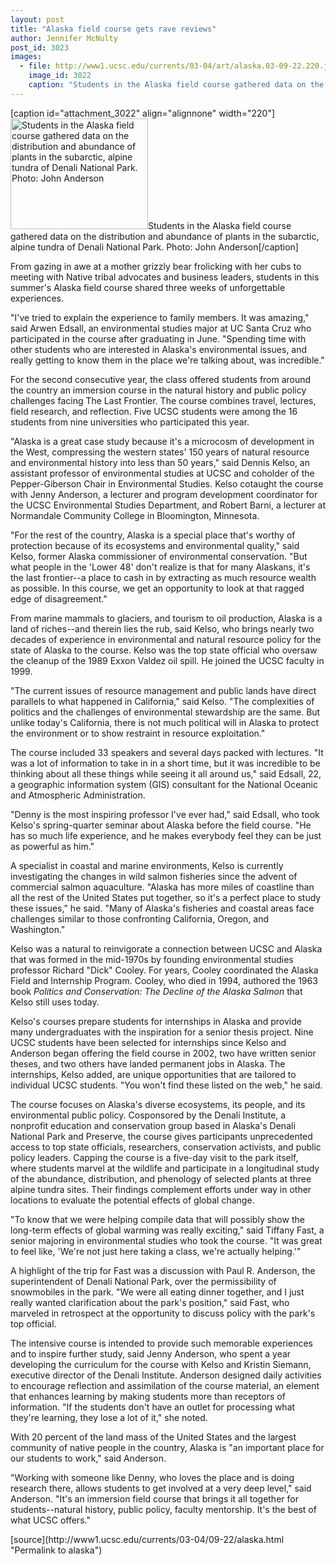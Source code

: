 ```yaml
---
layout: post
title: "Alaska field course gets rave reviews"
author: Jennifer McNulty
post_id: 3023
images:
  - file: http://www1.ucsc.edu/currents/03-04/art/alaska.03-09-22.220.jpg
    image_id: 3022
    caption: "Students in the Alaska field course gathered data on the distribution and abundance of plants in the subarctic, alpine tundra of Denali National Park. Photo: John Anderson"
---
```


[caption id="attachment_3022" align="alignnone" width="220"]<a href="http://localhost/mysite/wp-content/uploads/2003/09/alaska.03-09-22.220.jpg"><img class="size-full wp-image-3022" src="http://localhost/mysite/wp-content/uploads/2003/09/alaska.03-09-22.220.jpg" alt="Students in the Alaska field course gathered data on the distribution and abundance of plants in the subarctic, alpine tundra of Denali National Park. Photo: John Anderson" width="220" height="177" /></a>Students in the Alaska field course gathered data on the distribution and abundance of plants in the subarctic, alpine tundra of Denali National Park. Photo: John Anderson[/caption]
<p>
  From gazing in awe at a mother grizzly bear frolicking with her cubs to meeting with Native tribal advocates and business leaders, students in this summer's Alaska field course shared three weeks of unforgettable experiences.
</p>
<p>
  "I've tried to explain the experience to family members. It was amazing," said Arwen Edsall, an environmental studies major at UC Santa Cruz who participated in the course after graduating in June. "Spending time with other students who are interested in Alaska's environmental issues, and really getting to know them in the place we're talking about, was incredible."<br>
</p>
<p>
  For the second consecutive year, the class offered students from around the country an immersion course in the natural history and public policy challenges facing The Last Frontier. The course combines travel, lectures, field research, and reflection. Five UCSC students were among the 16 students from nine universities who participated this year.<br>
</p>
<p>
  "Alaska is a great case study because it's a microcosm of development in the West, compressing the western states' 150 years of natural resource and environmental history into less than 50 years," said Dennis Kelso, an assistant professor of environmental studies at UCSC and coholder of the Pepper-Giberson Chair in Environmental Studies. Kelso cotaught the course with Jenny Anderson, a lecturer and program development coordinator for the UCSC Environmental Studies Department, and Robert Barni, a lecturer at Normandale Community College in Bloomington, Minnesota.<br>
</p>
<p>
  "For the rest of the country, Alaska is a special place that's worthy of protection because of its ecosystems and environmental quality," said Kelso, former Alaska commissioner of environmental conservation. "But what people in the 'Lower 48' don't realize is that for many Alaskans, it's the last frontier--a place to cash in by extracting as much resource wealth as possible. In this course, we get an opportunity to look at that ragged edge of disagreement."<br>
</p>
<p>
  From marine mammals to glaciers, and tourism to oil production, Alaska is a land of riches--and therein lies the rub, said Kelso, who brings nearly two decades of experience in environmental and natural resource policy for the state of Alaska to the course. Kelso was the top state official who oversaw the cleanup of the 1989 Exxon Valdez oil spill. He joined the UCSC faculty in 1999.<br>
</p>
<p>
  "The current issues of resource management and public lands have direct parallels to what happened in California," said Kelso. "The complexities of politics and the challenges of environmental stewardship are the same. But unlike today's California, there is not much political will in Alaska to protect the environment or to show restraint in resource exploitation."<br>
</p>
<p>
  The course included 33 speakers and several days packed with lectures. "It was a lot of information to take in in a short time, but it was incredible to be thinking about all these things while seeing it all around us," said Edsall, 22, a geographic information system (GIS) consultant for the National Oceanic and Atmospheric Administration.<br>
</p>
<p>
  "Denny is the most inspiring professor I've ever had," said Edsall, who took Kelso's spring-quarter seminar about Alaska before the field course. "He has so much life experience, and he makes everybody feel they can be just as powerful as him."<br>
</p>
<p>
  A specialist in coastal and marine environments, Kelso is currently investigating the changes in wild salmon fisheries since the advent of commercial salmon aquaculture. "Alaska has more miles of coastline than all the rest of the United States put together, so it's a perfect place to study these issues," he said. "Many of Alaska's fisheries and coastal areas face challenges similar to those confronting California, Oregon, and Washington."<br>
</p>
<p>
  Kelso was a natural to reinvigorate a connection between UCSC and Alaska that was formed in the mid-1970s by founding environmental studies professor Richard "Dick" Cooley. For years, Cooley coordinated the Alaska Field and Internship Program. Cooley, who died in 1994, authored the 1963 book <i>Politics and Conservation: The Decline of the Alaska Salmon</i> that Kelso still uses today.<br>
</p>
<p>
  Kelso's courses prepare students for internships in Alaska and provide many undergraduates with the inspiration for a senior thesis project. Nine UCSC students have been selected for internships since Kelso and Anderson began offering the field course in 2002, two have written senior theses, and two others have landed permanent jobs in Alaska. The internships, Kelso added, are unique opportunities that are tailored to individual UCSC students. "You won't find these listed on the web," he said.<br>
</p>
<p>
  The course focuses on Alaska's diverse ecosystems, its people, and its environmental public policy. Cosponsored by the Denali Institute, a nonprofit education and conservation group based in Alaska's Denali National Park and Preserve, the course gives participants unprecedented access to top state officials, researchers, conservation activists, and public policy leaders. Capping the course is a five-day visit to the park itself, where students marvel at the wildlife and participate in a longitudinal study of the abundance, distribution, and phenology of selected plants at three alpine tundra sites. Their findings complement efforts under way in other locations to evaluate the potential effects of global change.<br>
</p>
<p>
  "To know that we were helping compile data that will possibly show the long-term effects of global warming was really exciting," said Tiffany Fast, a senior majoring in environmental studies who took the course. "It was great to feel like, 'We're not just here taking a class, we're actually helping.'"<br>
</p>
<p>
  A highlight of the trip for Fast was a discussion with Paul R. Anderson, the superintendent of Denali National Park, over the permissibility of snowmobiles in the park. "We were all eating dinner together, and I just really wanted clarification about the park's position," said Fast, who marveled in retrospect at the opportunity to discuss policy with the park's top official.<br>
</p>
<p>
  The intensive course is intended to provide such memorable experiences and to inspire further study, said Jenny Anderson, who spent a year developing the curriculum for the course with Kelso and Kristin Siemann, executive director of the Denali Institute. Anderson designed daily activities to encourage reflection and assimilation of the course material, an element that enhances learning by making students more than receptors of information. "If the students don't have an outlet for processing what they're learning, they lose a lot of it," she noted.<br>
</p>
<p>
  With 20 percent of the land mass of the United States and the largest community of native people in the country, Alaska is "an important place for our students to work," said Anderson.<br>
</p>
<p>
  "Working with someone like Denny, who loves the place and is doing research there, allows students to get involved at a very deep level," said Anderson. "It's an immersion field course that brings it all together for students--natural history, public policy, faculty mentorship. It's the best of what UCSC offers."
</p>
[source](http://www1.ucsc.edu/currents/03-04/09-22/alaska.html "Permalink to alaska")
